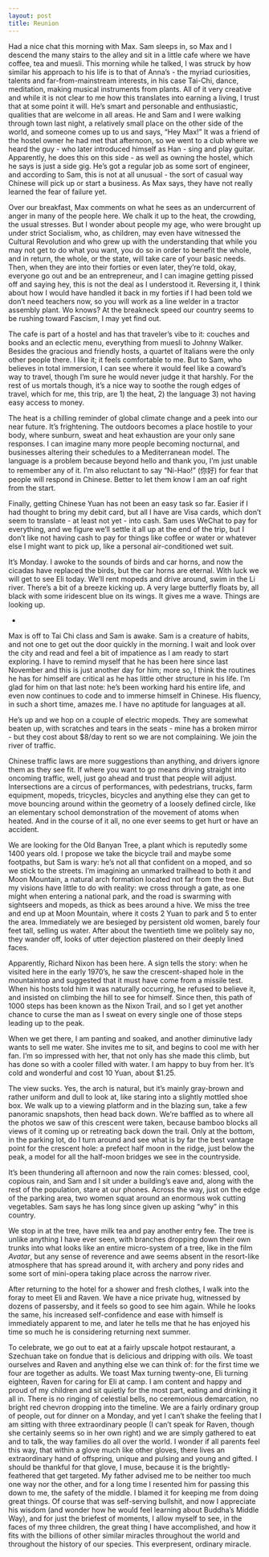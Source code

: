 ```yaml
---
layout: post
title: Reunion
---
```

Had a nice chat this morning with Max. Sam sleeps in, so Max and I descend the many stairs to the alley and sit in a little cafe where we have coffee, tea and muesli. This morning while he talked, I was struck by how similar his approach to his life is to that of Anna’s - the myriad curiosities, talents and far-from-mainstream interests, in his case Tai-Chi, dance, meditation, making musical instruments from plants. All of it very creative and while it is not clear to me how this translates into earning a living, I trust that at some point it will. He’s smart and personable and enthusiastic, qualities that are welcome in all areas. He and Sam and I were walking through town last night, a relatively small place on the other side of the world, and someone comes up to us and says, “Hey Max!” It was a friend of the hostel owner he had met that afternoon, so we went to a club where we heard the guy - who later introduced himself as Han - sing and play guitar. Apparently, he does this on this side - as well as owning the hostel, which he says is just a side gig. He’s got a regular job as some sort of engineer, and according to Sam, this is not at all unusual - the sort of casual way Chinese will pick up or start a business. As Max says, they have not really learned the fear of failure yet.

Over our breakfast, Max comments on what he sees as an undercurrent of anger in many of the people here. We chalk it up to the heat, the crowding, the usual stresses. But I wonder about people my age, who were brought up under strict Socialism, who, as children, may even have witnessed the Cultural Revolution and who grew up with the understanding that while you may not get to do what you want, you do so in order to benefit the whole, and in return, the whole, or the state, will take care of your basic needs. Then, when they are into their forties or even later, they’re told, okay, everyone go out and be an entrepreneur, and I can imagine getting pissed off and saying hey, this is not the deal as I understood it. Reversing it, I think about how I would have handled it back in my forties if I had been told we don’t need teachers now, so you will work as a line welder in a tractor assembly plant. Wo knows? At the breakneck speed our country seems to be rushing toward Fascism, I may yet find out.

The cafe is part of a hostel and has that traveler’s vibe to it: couches and books and an eclectic menu, everything from muesli to Johnny Walker. Besides the gracious and friendly hosts, a quartet of Italians were the only other people there.  I like it; it feels comfortable to me.  But to Sam, who believes in total immersion, I can see where it would feel like a coward’s way to travel, though I’m sure he would never judge it that harshly. For the rest of us mortals though, it’s a nice way to soothe the rough edges of travel, which for me, this trip, are 1) the heat, 2) the language 3) not having easy access to money.

The heat is a chilling reminder of global climate change and a peek into our near future. It’s frightening. The outdoors becomes a place hostile to your body, where sunburn, sweat and heat exhaustion are your only sane responses. I can imagine many more people becoming nocturnal, and businesses altering their schedules to a Mediterranean model. The language is a problem because beyond hello and thank you, I’m just unable to remember any of it. I’m also reluctant to say “Ni-Hao!” (你好) for fear that people will respond in Chinese. Better to let them know I am an oaf right from the start.

Finally, getting Chinese Yuan has not been an easy task so far. Easier if I had thought to bring my debit card, but all I have are Visa cards, which don’t seem to translate - at least not yet - into cash. Sam uses WeChat to pay for everything, and we figure we’ll settle it all up at the end of the trip, but I don’t like not having cash to pay for things like coffee or water or whatever else I might want to pick up, like a personal air-conditioned wet suit. 

It’s Monday. I awoke to the sounds of birds and car horns, and now the cicadas have replaced the birds, but the car horns are eternal. With luck we will get to see Eli today. We’ll rent mopeds and drive around, swim in the Li river. There’s a bit of a breeze kicking up. A very large butterfly floats by, all black with some iridescent blue on its wings. It gives me a wave. Things are looking up.   

+

Max is off to Tai Chi class and Sam is awake. Sam is a creature of habits, and not one to get out the door quickly in the morning. I wait and look over the city and read and feel a bit of impatience as I am ready to start exploring. I have to remind myself that he has been here since last November and this is just another day for him; more so, I think the routines he has for himself are critical as he has little other structure in his life. I’m glad for him on that last note: he’s been working hard his entire life, and even now continues to code and to immerse himself in Chinese. His fluency, in such a short time, amazes me. I have no aptitude for languages at all.

He’s up and we hop on a couple of electric mopeds. They are somewhat beaten up, with scratches and tears in the seats - mine has a broken mirror - but they cost about $8/day to rent so we are not complaining. We join the river of traffic.

Chinese traffic laws are more suggestions than anything, and drivers ignore them as they see fit. If where you want to go means driving straight into oncoming traffic, well, just go ahead and trust that people will adjust. Intersections are a circus of performances, with pedestrians, trucks, farm equipment, mopeds, tricycles, bicycles and anything else they can get to move bouncing around within the geometry of a loosely defined circle, like an elementary school demonstration of the movement of atoms when heated. And in the course of it all, no one ever seems to get hurt or have an accident.

We are looking for the Old Banyan Tree, a plant which is reputedly some 1400 years old. I propose we take the bicycle trail and maybe some footpaths, but Sam is wary: he’s not all that confident on a moped, and so we stick to the streets. I’m imagining an unmarked trailhead to both it and Moon Mountain, a natural arch formation located not far from the tree. But my visions have little to do with reality: we cross through a gate, as one might when entering a national park, and the road is swarming with sightseers and mopeds, as thick as bees around a hive. We miss the tree and end up at Moon Mountain, where it costs 2 Yuan to park and 5 to enter the area. Immediately we are besieged by persistent old women, barely four feet tall, selling us water. After about the twentieth time we politely say no, they wander off, looks of utter dejection plastered on their deeply lined faces.

Apparently, Richard Nixon has been here. A sign tells the story: when he visited here in the early 1970’s, he saw the crescent-shaped hole in the mountaintop and suggested that it must have come from a missile test. When his hosts told him it was naturally occurring, he refused to believe it, and insisted on climbing the hill to see for himself. Since then, this path of 1000 steps has been known as the Nixon Trail, and so I get yet another chance to curse the man as I sweat on every single one of those steps leading up to the peak. 

When we get there, I am panting and soaked, and another diminutive lady wants to sell me water. She invites me to sit, and begins to cool me with her fan. I’m so impressed with her, that not only has she made this climb, but has done so with a cooler filled with water. I am happy to buy from her. It’s cold and wonderful and cost 10 Yuan, about $1.25.

The view sucks. Yes, the arch is natural, but it’s mainly gray-brown and rather uniform and dull to look at, like staring into a slightly mottled shoe box. We walk up to a viewing platform and in the blazing sun, take a few panoramic snapshots, then head back down. We’re baffled as to where all the photos we saw of this crescent were taken, because bamboo blocks all views of it coming up or retreating back down the trail. Only at the bottom, in the parking lot, do I turn around and see what is by far the best vantage point for the crescent hole: a prefect half moon in the ridge, just below the peak, a model for all the half-moon bridges we see in the countryside. 

It’s been thundering all afternoon and now the rain comes: blessed, cool, copious rain, and Sam and I sit under a building’s eave and, along with the rest of the population, stare at our phones. Across the way, just on the edge of the parking area, two women squat around an enormous wok cutting vegetables. Sam says he has long since given up asking “why” in this country.

We stop in at the tree, have milk tea and pay another entry fee. The tree is unlike anything I have ever seen, with branches dropping down their own trunks into what looks like an entire micro-system of a tree, like in the film <i>Avatar</i>, but any sense of reverence and awe seems absent in the resort-like atmosphere that has spread around it, with archery and pony rides and some sort of mini-opera taking place across the narrow river. 

After returning to the hotel for a shower and fresh clothes, I walk into the foray to meet Eli and Raven. We have a nice private hug, witnessed by dozens of passersby, and it feels so good to see him again. While he looks the same, his increased self-confidence and ease with himself is immediately apparent to me, and later he tells me that he has enjoyed his time so much he is considering returning next summer. 

To celebrate, we go out to eat at a fairly upscale hotpot restaurant, a Szechuan take on fondue that is delicious and dripping with oils. We toast ourselves and Raven and anything else we can think of: for the first time we four are together as adults. We toast Max turning twenty-one, Eli turning eighteen, Raven for caring for Eli at camp. I am content and happy and proud of my children and sit quietly for the most part, eating and drinking it all in. There is no ringing of celestial bells, no ceremonious demarcation, no bright red chevron dropping into the timeline. We are a fairly ordinary group of people, out for dinner on a Monday, and yet I can’t shake the feeling that I am sitting with three extraordinary people (I can’t speak for Raven, though she certainly seems so in her own right) and we are simply gathered to eat and to talk, the way families do all over the world. I wonder if all parents feel this way, that within a glove much like other gloves, there lives an extraordinary hand of offspring, unique and pulsing and young and gifted. I should be thankful for that glove, I muse, because it is the brightly-feathered that get targeted. My father advised me to be neither too much one way nor the other, and for a long time I resented him for passing this down to me, the safety of the middle. I blamed it for keeping me from doing great things. Of course that was self-serving bullshit, and now I appreciate his wisdom (and wonder how he would feel learning about Buddha’s Middle Way), and for just the briefest of moments, I allow myself to see, in the faces of my three children, the great thing I have accomplished, and how it fits with the billions of other similar miracles throughout the world and throughout the history of our species. This everpresent, ordinary miracle. 
